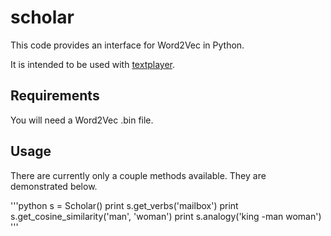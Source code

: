 # scholar
This code provides an interface for Word2Vec in Python.

It is intended to be used with [textplayer](https://github.com/kingjamesiv/textplayer).

## Requirements

You will need a Word2Vec .bin file.

## Usage

There are currently only a couple methods available. They are demonstrated below.

'''python
s = Scholar()
print s.get_verbs('mailbox')
print s.get_cosine_similarity('man', 'woman')
print s.analogy('king -man woman')
'''

